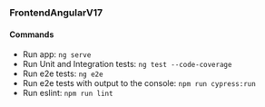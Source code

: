 ### FrontendAngularV17

#### Commands
- Run app: `ng serve`
- Run Unit and Integration tests: `ng test --code-coverage`
- Run e2e tests: `ng e2e`
- Run e2e tests with output to the console: `npm run cypress:run`
- Run eslint: `npm run lint`